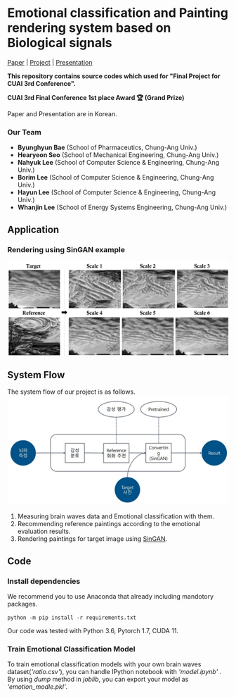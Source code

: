 
# Emotional classification and Painting rendering system based on Biological signals

[Paper](https://drive.google.com/file/d/10U2h2FI7Werj9rdcbjAglw2g9R5F3Yvl/view?usp=sharing) | [Project](https://drive.google.com/file/d/1KKKzKKXDGYLnVxo6IKglSMEkLFIPi1No/view?usp=sharing) | [Presentation](https://drive.google.com/file/d/1vdqw6_wS0JVksHec_CEPYjCppfYjO90Z/view?usp=sharing)

**This repository contains source codes which used for "Final Project for CUAI 3rd Conference".**

**CUAI 3rd Final Conference 1st place Award 🏆 (Grand Prize)**

Paper and Presentation are in Korean.

### Our Team 
 - **Byunghyun Bae** (School of Pharmaceutics, Chung-Ang Univ.)
 - **Hearyeon Seo** (School of Mechanical Engineering, Chung-Ang Univ.)
 - **Nahyuk Lee** (School of Computer Science & Engineering, Chung-Ang Univ.)
 - **Borim Lee** (School of Computer Science & Engineering, Chung-Ang Univ.)
 - **Hayun Lee** (School of Computer Science & Engineering, Chung-Ang Univ.)
 - **Whanjin Lee** (School of Energy Systems Engineering, Chung-Ang Univ.)


## Application
### Rendering using SinGAN example
![](imgs/rendering.jpg)

## System Flow
The system flow of our project is as follows. 
![](imgs/SystemFlow.jpg)
1) Measuring brain waves data and Emotional classification with them.
2) Recommending reference paintings according to the emotional evaluation results.
3) Rendering paintings for target image using [SinGAN](https://github.com/NahyukLEE/SinGAN).

## Code

### Install dependencies
We recommend you to use Anaconda that already including mandotory packages. 
```
python -m pip install -r requirements.txt
```
Our code was tested with Python 3.6, Pytorch 1.7, CUDA 11.

### Train Emotional Classification Model
To train emotional classification models with your own brain waves dataset(*'ratio.csv'*), you can handle IPython notebook with *'model.ipynb'* . By using *dump* method in *joblib*, you can export your model as *'emotion_modle.pkl'*.

### 
